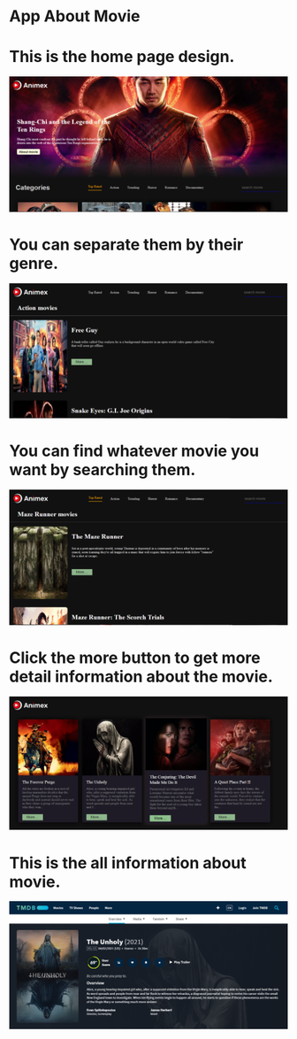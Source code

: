 # App About Movie

# This is the home page design.

<img src="./public/homeMovie.PNG">

# You can separate them by their genre.

<img src="./public/CategoryPage.PNG">

# You can find whatever movie you want by searching them.

<img src="./public/Search.PNG">

# Click the more button to get more detail information about the movie.

<img src="./public/moreInfo.PNG" >

# This is the all information about movie.

<img src="./public/TMD.PNG">
